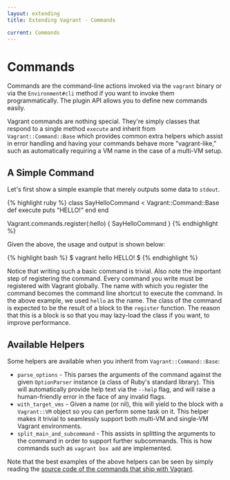 ```yaml
---
layout: extending
title: Extending Vagrant - Commands

current: Commands
---
```

# Commands

Commands are the command-line actions invoked via the `vagrant`
binary or via the `Environment#cli` method if you want to invoke
them programmatically. The plugin API allows you to define new commands
easily.

Vagrant commands are nothing special. They're simply classes that respond
to a single method `execute` and inherit from `Vagrant::Command::Base`
which provides common extra helpers which assist in error
handling and having your commands behave more "vagrant-like," such as
automatically requiring a VM name in the case of a multi-VM setup.

## A Simple Command

Let's first show a simple example that merely outputs some data to
`stdout`.

{% highlight ruby %}
class SayHelloCommand < Vagrant::Command::Base
  def execute
    puts "HELLO!"
  end
end

Vagrant.commands.register(:hello) { SayHelloCommand }
{% endhighlight %}

Given the above, the usage and output is shown below:

{% highlight bash %}
$ vagrant hello
HELLO!
$
{% endhighlight %}

Notice that writing such a basic command is trivial. Also note the
important step of registering the command. Every command you write must
be registered with Vagrant globally. The name with which you register
the command becomes the command line shortcut to execute the command.
In the above example, we used `hello` as the name. The class of the
command is expected to be the result of a block to the `register`
function. The reason that this is a block is so that you may lazy-load
the class if you want, to improve performance.

## Available Helpers

Some helpers are available when you inherit from `Vagrant::Command::Base`:

* `parse_options` - This parses the arguments of the command against the
  given `OptionParser` instance (a class of Ruby's standard library). This
  will automatically provide help text via the `--help` flag, and will raise
  a human-friendly error in the face of any invalid flags.
* `with_target_vms` - Given a name (or nil), this will yield to the block with
  a `Vagrant::VM` object so you can perform some task on it. This helper makes
  it trivial to seamlessly support both multi-VM and single-VM Vagrant environments.
* `split_main_and_subcommand` - This assists in splitting the arguments to the
  command in order to support further subcommands. This is how commands such as
  `vagrant box add` are implemented.

Note that the best examples of the above helpers can be seen by simply reading
the [source code of the commands that ship with Vagrant](https://github.com/mitchellh/vagrant/tree/master/lib/vagrant/command).

